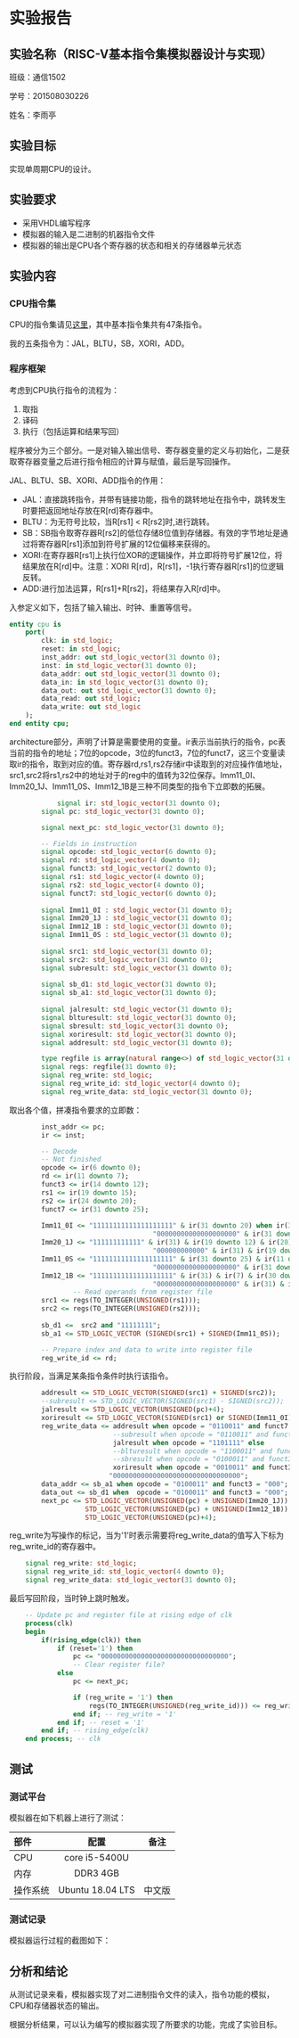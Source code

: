 # 实验报告

## 实验名称（RISC-V基本指令集模拟器设计与实现）

班级：通信1502

学号：201508030226

姓名：李雨亭

## 实验目标

实现单周期CPU的设计。

## 实验要求

- 采用VHDL编写程序
- 模拟器的输入是二进制的机器指令文件
- 模拟器的输出是CPU各个寄存器的状态和相关的存储器单元状态

## 实验内容

### CPU指令集

CPU的指令集请见[这里](https://riscv.org/specifications/)，其中基本指令集共有47条指令。

我的五条指令为：JAL，BLTU，SB，XORI，ADD。

### 程序框架

考虑到CPU执行指令的流程为：

1. 取指
2. 译码
3. 执行（包括运算和结果写回）

程序被分为三个部分。一是对输入输出信号、寄存器变量的定义与初始化，二是获取寄存器变量之后进行指令相应的计算与赋值，最后是写回操作。

JAL、BLTU、SB、XORI、ADD指令的作用：
* JAL：直接跳转指令，并带有链接功能，指令的跳转地址在指令中，跳转发生时要把返回地址存放在R[rd]寄存器中。
* BLTU：为无符号比较，当R[rs1] < R[rs2]时,进行跳转。
* SB：SB指令取寄存器R[rs2]的低位存储8位值到存储器。有效的字节地址是通过将寄存器R[rs1]添加到符号扩展的12位偏移来获得的。
* XORI:在寄存器R[rs1]上执行位XOR的逻辑操作，并立即将符号扩展12位，将结果放在R[rd]中。注意：XORI R[rd]，R[rs1]，-1执行寄存器R[rs1]的位逻辑反转。
* ADD:进行加法运算，R[rs1]+R[rs2]，将结果存入R[rd]中。

入参定义如下，包括了输入输出、时钟、重置等信号。

```vhdl
entity cpu is
	port(
		clk: in std_logic;
		reset: in std_logic;
		inst_addr: out std_logic_vector(31 downto 0);
		inst: in std_logic_vector(31 downto 0);
		data_addr: out std_logic_vector(31 downto 0);
		data_in: in std_logic_vector(31 downto 0);
		data_out: out std_logic_vector(31 downto 0);
		data_read: out std_logic;
		data_write: out std_logic
	);
end entity cpu;
```

architecture部分，声明了计算是需要使用的变量。ir表示当前执行的指令，pc表当前的指令的地址；7位的opcode，3位的funct3，7位的funct7，这三个变量读取ir的指令，取到对应的值。寄存器rd,rs1,rs2存储ir中读取到的对应操作值地址，src1,src2将rs1,rs2中的地址对于的reg中的值转为32位保存。Imm11_0I、Imm20_1J、Imm11_0S、Imm12_1B是三种不同类型的指令下立即数的拓展。



```vhdl
			signal ir: std_logic_vector(31 downto 0);
		signal pc: std_logic_vector(31 downto 0);

		signal next_pc: std_logic_vector(31 downto 0);

		-- Fields in instruction
		signal opcode: std_logic_vector(6 downto 0);
		signal rd: std_logic_vector(4 downto 0);
		signal funct3: std_logic_vector(2 downto 0);
		signal rs1: std_logic_vector(4 downto 0);
		signal rs2: std_logic_vector(4 downto 0);
		signal funct7: std_logic_vector(6 downto 0);
		
		signal Imm11_0I : std_logic_vector(31 downto 0);
		signal Imm20_1J : std_logic_vector(31 downto 0);
		signal Imm12_1B : std_logic_vector(31 downto 0); 
		signal Imm11_0S : std_logic_vector(31 downto 0);
		
		signal src1: std_logic_vector(31 downto 0);
		signal src2: std_logic_vector(31 downto 0);
		signal subresult: std_logic_vector(31 downto 0);
        
		signal sb_d1: std_logic_vector(31 downto 0);
		signal sb_a1: std_logic_vector(31 downto 0);
		
		signal jalresult: std_logic_vector(31 downto 0);
		signal blturesult: std_logic_vector(31 downto 0);
		signal sbresult: std_logic_vector(31 downto 0);
		signal xoriresult: std_logic_vector(31 downto 0);
		signal addresult: std_logic_vector(31 downto 0);

		type regfile is array(natural range<>) of std_logic_vector(31 downto 0);
		signal regs: regfile(31 downto 0);
		signal reg_write: std_logic;
		signal reg_write_id: std_logic_vector(4 downto 0);
		signal reg_write_data: std_logic_vector(31 downto 0);
```


取出各个值，拼凑指令要求的立即数：

```vhdl
		inst_addr <= pc;
		ir <= inst;

		-- Decode
		-- Not finished
		opcode <= ir(6 downto 0);
		rd <= ir(11 downto 7);
		funct3 <= ir(14 downto 12);
		rs1 <= ir(19 downto 15);
		rs2 <= ir(24 downto 20);
		funct7 <= ir(31 downto 25);
		
		Imm11_0I <= "11111111111111111111" & ir(31 downto 20) when ir(31)='1' else
									"00000000000000000000" & ir(31 downto 20);
    	Imm20_1J <= "111111111111" & ir(31) & ir(19 downto 12) & ir(20) & ir(30 downto 21) when ir(31)='1' else
									"000000000000" & ir(31) & ir(19 downto 12) & ir(20) & ir(30 downto 21);
    	Imm11_0S <= "11111111111111111111" & ir(31 downto 25) & ir(11 downto 7) when ir(31)='1' else
									"00000000000000000000" & ir(31 downto 25) & ir(11 downto 7);
    	Imm12_1B <= "11111111111111111111" & ir(31) & ir(7) & ir(30 downto 25) & ir(11 downto 8) when ir(31)='1' else
									"00000000000000000000" & ir(31) & ir(7) & ir(30 downto 25) & ir(11 downto 8);
				-- Read operands from register file
		src1 <= regs(TO_INTEGER(UNSIGNED(rs1)));
		src2 <= regs(TO_INTEGER(UNSIGNED(rs2)));
		
		sb_d1 <=  src2 and "11111111";
		sb_a1 <= STD_LOGIC_VECTOR (SIGNED(src1) + SIGNED(Imm11_0S));

		-- Prepare index and data to write into register file
		reg_write_id <= rd;							

```


执行阶段，当满足某条指令条件时执行该指令。

```vhdl
		addresult <= STD_LOGIC_VECTOR(SIGNED(src1) + SIGNED(src2));
		--subresult <= STD_LOGIC_VECTOR(SIGNED(src1) - SIGNED(src2));
		jalresult <= STD_LOGIC_VECTOR(UNSIGNED(pc)+4);    
		xoriresult <= STD_LOGIC_VECTOR(SIGNED(src1) or SIGNED(Imm11_0I));
		reg_write_data <= addresult when opcode = "0110011" and funct7 = "0000000" else
						  --subresult when opcode = "0110011" and funct7 = "0100000" else
						  jalresult when opcode = "1101111" else
					      --blturesult when opcode = "1100011" and funct3 = "110" else
					      --sbresult when opcode = "0100011" and funct3 = "000" else
					      xoriresult when opcode = "0010011" and funct3 = "100" else
					     "00000000000000000000000000000000";
		data_addr <= sb_a1 when opcode = "0100011" and funct3 = "000";
		data_out <= sb_d1 when	opcode = "0100011" and funct3 = "000";	    
		next_pc <= STD_LOGIC_VECTOR(UNSIGNED(pc) + UNSIGNED(Imm20_1J)) when opcode = "1101111" else
			       STD_LOGIC_VECTOR(UNSIGNED(pc) + UNSIGNED(Imm12_1B))  when opcode = "1100011" and funct3 = "110" and (SIGNED(src1) < SIGNED(src2)) else
			       STD_LOGIC_VECTOR(UNSIGNED(pc)+4);
```

reg_write为写操作的标记，当为'1'时表示需要将reg_write_data的值写入下标为reg_write_id的寄存器中。

```vhdl
	signal reg_write: std_logic;
	signal reg_write_id: std_logic_vector(4 downto 0);
	signal reg_write_data: std_logic_vector(31 downto 0);
```



最后写回阶段，当时钟上跳时触发。

```vhdl
	-- Update pc and register file at rising edge of clk
	process(clk)
	begin
		if(rising_edge(clk)) then
			if (reset='1') then
				pc <= "00000000000000000000000000000000";
				-- Clear register file?
			else
				pc <= next_pc;

				if (reg_write = '1') then
					regs(TO_INTEGER(UNSIGNED(reg_write_id))) <= reg_write_data;
				end if; -- reg_write = '1'
			end if; -- reset = '1'
		end if; -- rising_edge(clk)
	end process; -- clk
```
## 测试

### 测试平台

模拟器在如下机器上进行了测试：

| 部件     |       配置       |  备注  |
| :------- | :--------------: | :----: |
| CPU      |  core i5-5400U   |        |
| 内存     |     DDR3 4GB     |        |
| 操作系统 | Ubuntu 18.04 LTS | 中文版 |

### 测试记录

模拟器运行过程的截图如下：


## 分析和结论

从测试记录来看，模拟器实现了对二进制指令文件的读入，指令功能的模拟，CPU和存储器状态的输出。

根据分析结果，可以认为编写的模拟器实现了所要求的功能，完成了实验目标。

